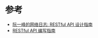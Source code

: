 

# 参考

* [阮一峰的网络日志: RESTful API 设计指南](http://www.ruanyifeng.com/blog/2014/05/restful_api.html)
* [RESTful API 编写指南](https://blog.igevin.info/posts/restful-api-get-started-to-write/)